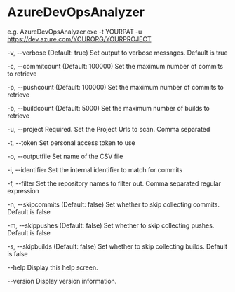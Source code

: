 # AzureDevOpsAnalyzer

e.g. AzureDevOpsAnalyzer.exe -t YOURPAT -u https://dev.azure.com/YOURORG/YOURPROJECT

  -v, --verbose        (Default: true) Set output to verbose messages. Default is true

  -c, --commitcount    (Default: 100000) Set the maximum number of commits to retrieve

  -p, --pushcount      (Default: 100000) Set the maximum number of commits to retrieve

  -b, --buildcount     (Default: 5000) Set the maximum number of builds to retrieve

  -u, --project        Required. Set the Project Urls to scan. Comma separated

  -t, --token          Set personal access token to use

  -o, --outputfile     Set name of the CSV file

  -i, --identifier     Set the internal identifier to match for commits

  -f, --filter         Set the repository names to filter out. Comma separated regular expression

  -n, --skipcommits    (Default: false) Set whether to skip collecting commits. Default is false

  -m, --skippushes     (Default: false) Set whether to skip collecting pushes. Default is false

  -s, --skipbuilds     (Default: false) Set whether to skip collecting builds. Default is false

  --help               Display this help screen.

  --version            Display version information.